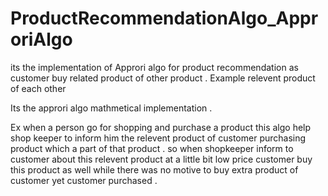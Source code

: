 # ProductRecommendationAlgo_ApproriAlgo
its the implementation of Approri algo for product recommendation as customer buy related product of other product . Example relevent product of each other


Its the approri algo mathmetical implementation .
 
 Ex when a person go for shopping and purchase a product this algo help shop keeper to inform him the relevent product of customer purchasing product
 which a part of that product . so when shopkeeper inform to customer about this relevent product at a little bit low price 
 customer buy this product as well while there was no motive to buy extra product of customer yet customer purchased .
 
